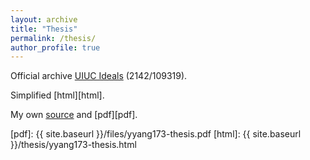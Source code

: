 ```yaml
---
layout: archive
title: "Thesis"
permalink: /thesis/
author_profile: true
---
```


Official archive [UIUC Ideals][uiuc] (2142/109319).

Simplified [html][html].

My own [source][source] and [pdf][pdf].

[uiuc]: https://www.ideals.illinois.edu/handle/2142/109319
[source]: https://github.com/Paul-St-Young/thesis
[pdf]: {{ site.baseurl }}/files/yyang173-thesis.pdf
[html]: {{ site.baseurl }}/thesis/yyang173-thesis.html
